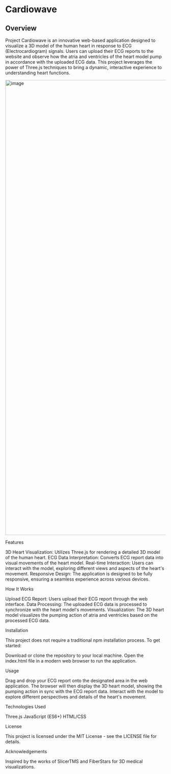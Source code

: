 # Cardiowave

## Overview

Project Cardiowave is an innovative web-based application designed to visualize a 3D model of the human heart in response to ECG (Electrocardiogram) signals. Users can upload their ECG reports to the website and observe how the atria and ventricles of the heart model pump in accordance with the uploaded ECG data. This project leverages the power of Three.js techniques to bring a dynamic, interactive experience to understanding heart functions.

<img width="1431" alt="image" src="https://github.com/RohiniDeshmukh/Cardiowave/assets/121260777/75c1a5a7-9223-43bd-832c-a7585b5d810a">


Features

3D Heart Visualization: Utilizes Three.js for rendering a detailed 3D model of the human heart.
ECG Data Interpretation: Converts ECG report data into visual movements of the heart model.
Real-time Interaction: Users can interact with the model, exploring different views and aspects of the heart's movement.
Responsive Design: The application is designed to be fully responsive, ensuring a seamless experience across various devices.


How It Works

Upload ECG Report: Users upload their ECG report through the web interface.
Data Processing: The uploaded ECG data is processed to synchronize with the heart model's movements.
Visualization: The 3D heart model visualizes the pumping action of atria and ventricles based on the processed ECG data.


Installation

This project does not require a traditional npm installation process. To get started:

Download or clone the repository to your local machine.
Open the index.html file in a modern web browser to run the application.


Usage

Drag and drop your ECG report onto the designated area in the web application.
The browser will then display the 3D heart model, showing the pumping action in sync with the ECG report data.
Interact with the model to explore different perspectives and details of the heart's movement.

Technologies Used

Three.js
JavaScript (ES6+)
HTML/CSS


License

This project is licensed under the MIT License - see the LICENSE file for details.

Acknowledgements

Inspired by the works of SlicerTMS and FiberStars for 3D medical visualizations.
